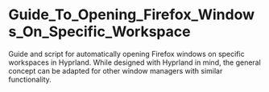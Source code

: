 # Guide_To_Opening_Firefox_Windows_On_Specific_Workspace
Guide and script for automatically opening Firefox windows on specific workspaces in Hyprland. While designed with Hyprland in mind, the general concept can be adapted for other window managers with similar functionality.
